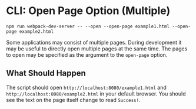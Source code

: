 # CLI: Open Page Option (Multiple)

```console
npm run webpack-dev-server -- --open --open-page example1.html --open-page example2.html
```

Some applications may consist of multiple pages. During development it may
be useful to directly open multiple pages at the same time. The pages to open
may be specified as the argument to the `open-page` option.

## What Should Happen

The script should open `http://localhost:8080/example1.html` and
`http://localhost:8080/example2.html` in your default browser.
You should see the text on the page itself change to read `Success!`.
